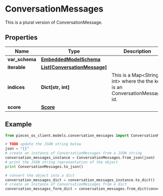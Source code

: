# ConversationMessages

This is a plural version of ConversationMessage.

## Properties

Name | Type | Description | Notes
------------ | ------------- | ------------- | -------------
**var_schema** | [**EmbeddedModelSchema**](EmbeddedModelSchema) |  | [optional] 
**iterable** | [**List[ConversationMessage]**](ConversationMessage) |  | 
**indices** | **Dict[str, int]** | This is a Map&lt;String, int&gt; where the the key is an ConversationMessage id. | [optional] 
**score** | [**Score**](Score) |  | [optional] 

## Example

```python
from pieces_os_client.models.conversation_messages import ConversationMessages

# TODO update the JSON string below
json = "{}"
# create an instance of ConversationMessages from a JSON string
conversation_messages_instance = ConversationMessages.from_json(json)
# print the JSON string representation of the object
print ConversationMessages.to_json()

# convert the object into a dict
conversation_messages_dict = conversation_messages_instance.to_dict()
# create an instance of ConversationMessages from a dict
conversation_messages_form_dict = conversation_messages.from_dict(conversation_messages_dict)
```



